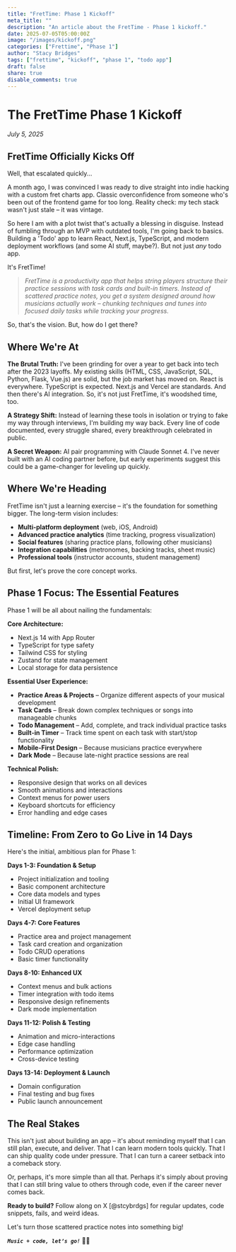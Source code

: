 ```yaml
---
title: "FretTime: Phase 1 Kickoff"
meta_title: ""
description: "An article about the FretTime - Phase 1 kickoff."
date: 2025-07-05T05:00:00Z
image: "/images/kickoff.png"
categories: ["Frettime", "Phase 1"]
author: "Stacy Bridges"
tags: ["frettime", "kickoff", "phase 1", "todo app"]
draft: false
share: true
disable_comments: true
---
```


# The FretTime Phase 1 Kickoff

_July 5, 2025_

## FretTime Officially Kicks Off

Well, that escalated quickly...

A month ago, I was convinced I was ready to dive straight into indie hacking with a custom fret charts app. Classic overconfidence from someone who's been out of the frontend game for too long. Reality check: my tech stack wasn't just stale – it was vintage.

So here I am with a plot twist that's actually a blessing in disguise. Instead of fumbling through an MVP with outdated tools, I'm going back to basics. Building a 'Todo' app to learn React, Next.js, TypeScript, and modern deployment workflows (and some AI stuff, maybe?). But not just _any_ todo app.

It's FretTime!

> _FretTime is a productivity app that helps string players structure their practice sessions with task cards and built-in timers. Instead of scattered practice notes, you get a system designed around how musicians actually work – chunking techniques and tunes into focused daily tasks while tracking your progress._

So, that's the vision. But, how do I get there?

## Where We're At

**The Brutal Truth:** I've been grinding for over a year to get back into tech after the 2023 layoffs. My existing skills (HTML, CSS, JavaScript, SQL, Python, Flask, Vue.js) are solid, but the job market has moved on. React is everywhere. TypeScript is expected. Next.js and Vercel are standards. And then there's AI integration. So, it's not just FretTime, it's woodshed time, too.

**A Strategy Shift:** Instead of learning these tools in isolation or trying to fake my way through interviews, I'm building my way back. Every line of code documented, every struggle shared, every breakthrough celebrated in public.

**A Secret Weapon:** AI pair programming with Claude Sonnet 4. I've never built with an AI coding partner before, but early experiments suggest this could be a game-changer for leveling up quickly.

## Where We're Heading

FretTime isn't just a learning exercise – it's the foundation for something bigger. The long-term vision includes:

- **Multi-platform deployment** (web, iOS, Android)
- **Advanced practice analytics** (time tracking, progress visualization)
- **Social features** (sharing practice plans, following other musicians)
- **Integration capabilities** (metronomes, backing tracks, sheet music)
- **Professional tools** (instructor accounts, student management)

But first, let's prove the core concept works.

## Phase 1 Focus: The Essential Features

Phase 1 will be all about nailing the fundamentals:

**Core Architecture:**

- Next.js 14 with App Router
- TypeScript for type safety
- Tailwind CSS for styling
- Zustand for state management
- Local storage for data persistence

**Essential User Experience:**

- **Practice Areas & Projects** – Organize different aspects of your musical development
- **Task Cards** – Break down complex techniques or songs into manageable chunks
- **Todo Management** – Add, complete, and track individual practice tasks
- **Built-in Timer** – Track time spent on each task with start/stop functionality
- **Mobile-First Design** – Because musicians practice everywhere
- **Dark Mode** – Because late-night practice sessions are real

**Technical Polish:**

- Responsive design that works on all devices
- Smooth animations and interactions
- Context menus for power users
- Keyboard shortcuts for efficiency
- Error handling and edge cases

## Timeline: From Zero to Go Live in 14 Days

Here's the initial, ambitious plan for Phase 1:

**Days 1-3: Foundation & Setup**

- Project initialization and tooling
- Basic component architecture
- Core data models and types
- Initial UI framework
- Vercel deployment setup

**Days 4-7: Core Features**

- Practice area and project management
- Task card creation and organization
- Todo CRUD operations
- Basic timer functionality

**Days 8-10: Enhanced UX**

- Context menus and bulk actions
- Timer integration with todo items
- Responsive design refinements
- Dark mode implementation

**Days 11-12: Polish & Testing**

- Animation and micro-interactions
- Edge case handling
- Performance optimization
- Cross-device testing

**Days 13-14: Deployment & Launch**

- Domain configuration
- Final testing and bug fixes
- Public launch announcement

## The Real Stakes

This isn't just about building an app – it's about reminding myself that I can still plan, execute, and deliver. That I can learn modern tools quickly. That I can ship quality code under pressure. That I can turn a career setback into a comeback story.

Or, perhaps, it's more simple than all that. Perhaps it's simply about proving that I can still bring value to others through code, even if the career never comes back.

**Ready to build?** Follow along on X [@stcybrdgs] for regular updates, code snippets, fails, and weird ideas.

Let's turn those scattered practice notes into something big!

**_`Music + code, let’s go!`_** 🎸🚀
